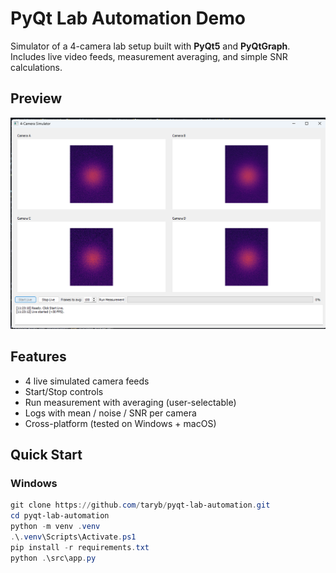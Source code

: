 # PyQt Lab Automation Demo

Simulator of a 4-camera lab setup built with **PyQt5** and **PyQtGraph**.  
Includes live video feeds, measurement averaging, and simple SNR calculations.

## Preview
![Screenshot of app](assets/screenshot.png)

## Features
- 4 live simulated camera feeds
- Start/Stop controls
- Run measurement with averaging (user-selectable)
- Logs with mean / noise / SNR per camera
- Cross-platform (tested on Windows + macOS)

## Quick Start

### Windows
```powershell
git clone https://github.com/taryb/pyqt-lab-automation.git
cd pyqt-lab-automation
python -m venv .venv
.\.venv\Scripts\Activate.ps1
pip install -r requirements.txt
python .\src\app.py
